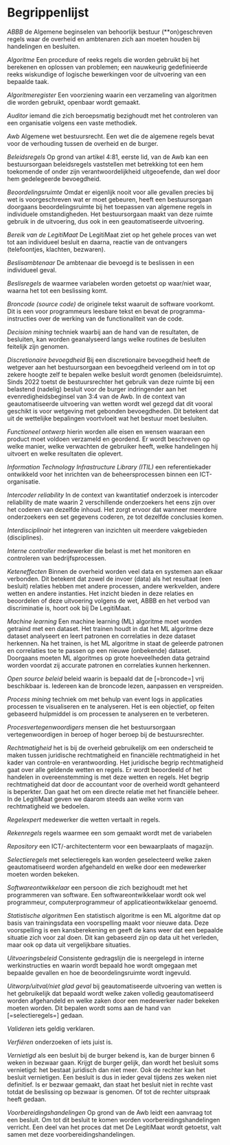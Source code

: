 # Begrippenlijst

<dfn>ABBB</dfn> de Algemene beginselen van behoorlijk bestuur (**on)geschreven regels waar de overheid en ambtenaren zich aan moeten houden bij handelingen en besluiten.

<dfn>Algoritme</dfn> Een procedure of reeks regels die worden gebruikt bij het berekenen en oplossen van problemen; een nauwkeurig gedefinieerde reeks wiskundige of logische bewerkingen voor de uitvoering van een bepaalde taak.

<dfn>Algoritmeregister</dfn> Een voorziening waarin een verzameling van algoritmen die worden gebruikt, openbaar wordt gemaakt.

<dfn>Auditor</dfn> iemand die zich beroepsmatig bezighoudt met het controleren van een organisatie volgens een vaste methodiek.

<dfn>Awb</dfn> Algemene wet bestuursrecht. Een wet die de algemene regels bevat voor de verhouding tussen de overheid en de burger.

<dfn>Beleidsregels</dfn> Op grond van artikel 4:81, eerste lid, van de Awb kan een bestuursorgaan beleidsregels vaststellen met betrekking tot een hem toekomende of onder zijn verantwoordelijkheid uitgeoefende, dan wel door hem gedelegeerde bevoegdheid.

<dfn>Beoordelingsruimte</dfn> Omdat er eigenlijk nooit voor alle gevallen precies bij wet is voorgeschreven wat er moet gebeuren, heeft een bestuursorgaan doorgaans beoordelingsruimte bij het toepassen van algemene regels in individuele omstandigheden. Het bestuursorgaan maakt van deze ruimte gebruik in de uitvoering, dus ook in een geautomatiseerde uitvoering.

<dfn>Bereik van de LegitiMaat</dfn> De LegitiMaat ziet op het gehele proces van wet tot aan individueel besluit en daarna, reactie van de ontvangers (telefoontjes, klachten, bezwaren).

<dfn>Beslisambtenaar</dfn> De ambtenaar die bevoegd is te beslissen in een individueel geval.

<dfn>Beslisregels</dfn> de waarmee variabelen worden getoetst op waar/niet waar, waarna het tot een beslissing komt.

<dfn data-lt="Broncode|Broncode (source code)|source code">Broncode (source code)</dfn> de originele tekst waaruit de software voorkomt. Dit is een voor programmeurs leesbare tekst en bevat de programma-instructies over de werking van de functionaliteit van de code.

<dfn>Decision mining</dfn> techniek waarbij aan de hand van de resultaten, de besluiten, kan worden geanalyseerd langs welke routines de besluiten feitelijk zijn genomen.

<dfn>Discretionaire bevoegdheid</dfn> Bij een discretionaire bevoegdheid heeft de wetgever aan het bestuursorgaan een bevoegdheid verleend om in tot op zekere hoogte zelf te bepalen welke besluit wordt genomen (beleidsruimte). Sinds 2022 toetst de bestuursrechter het gebruik van deze ruimte bij een belastend (nadelig) besluit voor de burger indringender aan het evenredigheidsbeginsel van 3:4 van de Awb. In de context van geautomatiseerde uitvoering van wetten wordt wel gezegd dat dit vooral geschikt is voor wetgeving met gebonden bevoegdheden. Dit betekent dat uit de wettelijke bepalingen voortvloeit wat het bestuur moet besluiten.

<dfn>Functioneel ontwerp</dfn> hierin worden alle eisen en wensen waaraan een product moet voldoen verzameld en geordend. Er wordt beschreven op welke manier, welke verwachten de gebruiker heeft, welke handelingen hij uitvoert en welke resultaten die oplevert.

<dfn>Information Technology Infrastructure Library (ITIL)</dfn> een referentiekader ontwikkeld voor het inrichten van de beheersprocessen binnen een ICT-organisatie.

<dfn>Intercoder reliability</dfn> In de context van kwantitatief onderzoek is intercoder reliability de mate waarin 2 verschillende onderzoekers het eens zijn over het coderen van dezelfde inhoud. Het zorgt ervoor dat wanneer meerdere onderzoekers een set gegevens coderen, ze tot dezelfde conclusies komen.

<dfn>Interdisciplinair</dfn> het integreren van inzichten uit meerdere vakgebieden (disciplines).

<dfn>Interne controller</dfn> medewerker die belast is met het monitoren en controleren van bedrijfsprocessen.

<dfn>Keteneffecten</dfn> Binnen de overheid worden veel data en systemen aan elkaar verbonden. Dit betekent dat zowel de invoer (data) als het resultaat (een besluit) relaties hebben met andere processen, andere werkvelden, andere wetten en andere instanties. Het inzicht bieden in deze relaties en beoordelen of deze uitvoering volgens de wet, ABBB en het verbod van discriminatie is, hoort ook bij De LegitiMaat.

<dfn>Machine learning</dfn> Een machine learning (ML) algoritme moet worden getraind met een dataset. Het trainen houdt in dat het ML algoritme deze dataset analyseert en leert patronen en correlaties in deze dataset herkennen. Na het trainen, is het ML algoritme in staat de geleerde patronen en correlaties toe te passen op een nieuwe (onbekende) dataset. Doorgaans moeten ML algoritmes op grote hoeveelheden data getraind worden voordat zij accurate patronen en correlaties kunnen herkennen.

<dfn>Open source beleid</dfn> beleid waarin is bepaald dat de [=broncode=] vrij beschikbaar is. Iedereen kan de broncode lezen, aanpassen en verspreiden.

<dfn>Process mining</dfn> techniek om met behulp van event logs in applicaties processen te visualiseren en te analyseren. Het is een objectief, op feiten gebaseerd hulpmiddel is om processen te analyseren en te verbeteren.

<dfn data-lt="Procesvertegenwoordigers|Procesvertegenwoordiger">Procesvertegenwoordigers</dfn> mensen die het bestuursorgaan vertegenwoordigen in beroep of hoger beroep bij de bestuursrechter.

<dfn data-lt="Rechtmatigheid|Rechtmatig|Rechtmatige besluiten">Rechtmatigheid</dfn> het is bij de overheid gebruikelijk om een onderscheid te maken tussen juridische rechtmatigheid en financiële rechtmatigheid in het kader van controle-en verantwoording. Het juridische begrip rechtmatigheid gaat over alle geldende wetten en regels. Er wordt beoordeeld of het handelen in overeenstemming is met deze wetten en regels. Het begrip rechtmatigheid dat door de accountant voor de overheid wordt gehanteerd is beperkter. Dan gaat het om een directe relatie met het financiële beheer. In de LegitiMaat geven we daarom steeds aan welke vorm van rechtmatigheid we bedoelen.

<dfn>Regelexpert</dfn> medewerker die wetten vertaalt in regels.

<dfn>Rekenregels</dfn> regels waarmee een som gemaakt wordt met de variabelen

<dfn>Repository</dfn> een ICT/-architectenterm voor een bewaarplaats of magazijn.

<dfn>Selectieregels</dfn> met selectieregels kan worden geselecteerd welke zaken geautomatiseerd worden afgehandeld en welke door een medewerker moeten worden bekeken.

<dfn>Softwareontwikkelaar</dfn> een persoon die zich bezighoudt met het programmeren van software. Een softwareontwikkelaar wordt ook wel programmeur, computerprogrammeur of applicatieontwikkelaar genoemd.

<dfn>Statistische algoritmen</dfn> Een statistisch algoritme is een ML algoritme dat op basis van trainingsdata een voorspelling maakt voor nieuwe data. Deze voorspelling is een kansberekening en geeft de kans weer dat een bepaalde situatie zich voor zal doen. Dit kan gebaseerd zijn op data uit het verleden, maar ook op data uit vergelijkbare situaties.

<dfn>Uitvoeringsbeleid</dfn> Consistente gedragslijn die is neergelegd in interne werkinstructies en waarin wordt bepaald hoe wordt omgegaan met bepaalde gevallen en hoe de beoordelingsruimte wordt ingevuld.

<dfn data-lt="Uitworp|Uitval|Niet glad geval">Uitworp/uitval/niet glad geval</dfn> bij geautomatiseerde uitvoering van wetten is het gebruikelijk dat bepaald wordt welke zaken volledig geautomatiseerd worden afgehandeld en welke zaken door een medewerker nader bekeken moeten worden. Dit bepalen wordt soms aan de hand van [=selectieregels=] gedaan.

<dfn>Valideren</dfn> iets geldig verklaren.

<dfn>Verfiëren</dfn> onderzoeken of iets juist is.

<dfn>Vernietigd</dfn> als een besluit bij de burger bekend is, kan de burger binnen 6 weken in bezwaar gaan. Krijgt de burger gelijk, dan wordt het besluit soms vernietigd: het bestaat juridisch dan niet meer. Ook de rechter kan het besluit vernietigen. Een besluit is dus in ieder geval tijdens zes weken niet definitief. Is er bezwaar gemaakt, dan staat het besluit niet in rechte vast totdat de beslissing op bezwaar is genomen. Of tot de rechter uitspraak heeft gedaan.

<dfn>Voorbereidingshandelingen</dfn> Op grond van de Awb leidt een aanvraag tot een besluit. Om tot dit besluit te komen worden voorbereidingshandelingen verricht. Een deel van het proces dat met De LegitiMaat wordt getoetst, valt samen met deze voorbereidingshandelingen.
